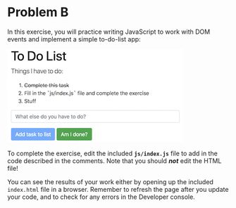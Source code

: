 # Problem B

In this exercise, you will practice writing JavaScript to work with DOM events and implement a simple to-do-list app:

![Example completed exercise](img/example-solution.png)

To complete the exercise, edit the included **`js/index.js`** file to add in the code described in the comments. Note that you should ___not___ edit the HTML file!

You can see the results of your work either by opening up the included `index.html` file in a browser. Remember to refresh the page after you update your code, and to check for any errors in the Developer console.

